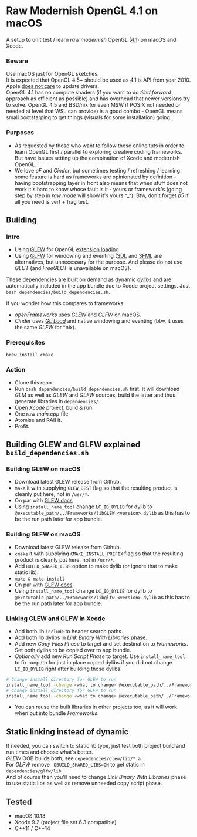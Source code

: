 # Raw Modernish OpenGL 4.1 on macOS

A setup to unit test / learn *raw modernish* OpenGL ([4.1](https://support.apple.com/en-us/HT202823)) on macOS and Xcode.  

### Beware

Use macOS just for OpenGL sketches.  
It is expected that OpenGL 4.5+ should be used as 4.1 is API from year 2010. Apple [does not care](http://preta3d.com/os-x-users-unite/) to update drivers.  
OpenGL 4.1 has no compute shaders (if you want to do *tiled forward* approach as efficient as possible) and has overhead that newer versions try to solve. OpenGL 4.5 and BSD/nix (or even MSW if POSIX not needed or needed at level that WSL can provide) is a good combo - OpenGL means small bootstarping to get things (visuals for some installation) going.

### Purposes

* As requested by those who want to follow those online tuts in order to learn OpenGL first / parallel to exploring creative coding frameworks. But have issues setting up the combination of Xcode and modernish OpenGL.
* We love *oF* and *Cinder*, but sometimes testing / refreshing / learning some feature is hard as frameworks are opinionated by definition - having bootstrapping layer in front also means that when stuff does not work it's hard to know whose fault is it - yours or framework's (going step by step in *raw mode* will show it's yours ^_^). Btw, don't forget *p5* if all you need is vert + frag test.

## Building

### Intro

* Using [GLEW](http://glew.sourceforge.net) for OpenGL [extension loading](https://www.khronos.org/opengl/wiki/OpenGL_Loading_Library) 
* Using [GLFW](http://www.glfw.org) for windowing and eventing ([SDL](https://www.libsdl.org) and [SFML](https://www.sfml-dev.org) are alternatives, but unnecessary for the purpose. And please do not use *GLUT* (and *FreeGLUT* is unavailable on macOS).  

These dependencies are built on demand as dynamic *dylibs* and are automatically included in the app bundle due to Xcode project settings. Just `bash dependencies/build_dependencies.sh`.

If you wonder how this compares to frameworks

* *openFrameworks* uses *GLEW* and *GLFW* on macOS.
* *Cinder* uses [*GL Load*](http://glsdk.sourceforge.net/docs/html/group__module__glload.html) and native windowing and eventing (btw, it uses the same *GLFW* for *nix).


### Prerequisites

```sh
brew install cmake
```

### Action

* Clone this repo.
* Run `bash dependencies/build_dependencies.sh` first. It will download *GLM* as well as *GLEW* and *GLFW* sources, build the latter and thus generate libraries in `dependencies/`.
* Open *Xcode* project, build & run.
* One raw *main.cpp* file.
* Atomise and RAII it.
* Profit.

## Building GLEW and GLFW explained `build_dependencies.sh`

### Building GLEW on macOS

* Download latest GLEW release from Github.
* `make` it with supplying `GLEW_DEST` flag so that the resulting product is cleanly put here, not in `/usr/*`.
* On par with [GLEW docs](http://glew.sourceforge.net/build.html)
* Using `install_name_tool` change `LC_ID_DYLIB` for dylib to `@executable_path/../Frameworks/libGLEW.<version>.dylib` as this has to be the run path later for app bundle.

### Building GLFW on macOS

* Download latest GLFW release from Github.
* `cmake` it with supplying `CMAKE_INSTALL_PREFIX` flag so that the resulting product is cleanly put here, not in `/usr/*`.
* Add `BUILD_SHARED_LIBS` option to make dylib (or ignore that to make static lib).
* `make & make install`
* On par with [GLFW docs](http://www.glfw.org/docs/latest/compile.html#compile_options)
* Using `install_name_tool` change `LC_ID_DYLIB` for dylib to `@executable_path/../Frameworks/libglfw.<version>.dylib` as this has to be the run path later for app bundle.

### Linking GLEW and GLFW in Xcode

* Add both lib `include` to header search paths.
* Add both lib dylibs in *Link Binary With Libraries* phase.
* Add new *Copy Files Phase* to target and set destination to *Frameworks*. Set both dylibs to be copied over to app bundle.
* *Optionally* add new *Run Script Phase* to target. Use `install_name_tool` to fix runpath for just in place copied dylibs if you did not change `LC_ID_DYLIB` right after building those dylibs. 

```sh
# Change install directory for GLEW to run
install_name_tool -change <what to change> @executable_path/../Frameworks/libGLEW.<version>.dylib "$TARGET_BUILD_DIR/$PRODUCT_NAME.app/Contents/MacOS/$EXECUTABLE_NAME";
# Change install directory for GLFW to run
install_name_tool -change <what to change> @executable_path/../Frameworks/libglfw.<version>.dylib "$TARGET_BUILD_DIR/$PRODUCT_NAME.app/Contents/MacOS/$EXECUTABLE_NAME";
```

* You can reuse the built libraries in other projects too, as it will work when put into bundle *Frameworks*.

## Static linking instead of dynamic

If needed, you can switch to static lib type, just test both project build and run times and choose what's better.  
*GLEW* OOB builds both, see `dependencies/glew/lib/*.a`.  
For *GLFW* remove `-DBUILD_SHARED_LIBS=ON` to get static in `dependencies/glfw/lib`.  
And of course then you'll need to change *Link Binary With Libraries* phase to use static libs as well as remove unneeded copy script phase.

## Tested

* macOS 10.13
* Xcode 9.2 (project file set 6.3 compatible)
* C++11 / C++14

